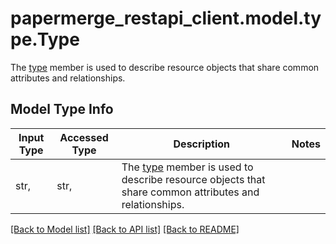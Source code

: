# papermerge_restapi_client.model.type.Type

The [type](https://jsonapi.org/format/#document-resource-object-identification) member is used to describe resource objects that share common attributes and relationships.

## Model Type Info
Input Type | Accessed Type | Description | Notes
------------ | ------------- | ------------- | -------------
str,  | str,  | The [type](https://jsonapi.org/format/#document-resource-object-identification) member is used to describe resource objects that share common attributes and relationships. | 

[[Back to Model list]](../../README.md#documentation-for-models) [[Back to API list]](../../README.md#documentation-for-api-endpoints) [[Back to README]](../../README.md)

